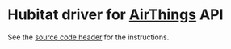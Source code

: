 # Hubitat driver for [AirThings](https://www.airthings.com) API 

See the [source code header](/AirThingsForHubitat.groovy) for the instructions.

